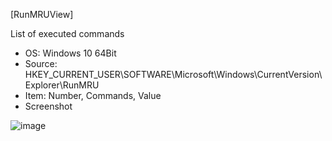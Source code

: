 [RunMRUView]

List of executed commands  
- OS: Windows 10 64Bit
- Source: HKEY_CURRENT_USER\SOFTWARE\Microsoft\Windows\CurrentVersion\Explorer\RunMRU  
- Item: Number, Commands, Value  
- Screenshot  

![image](https://user-images.githubusercontent.com/69110090/95095079-92263180-0765-11eb-833b-7092b1663bdd.png)
